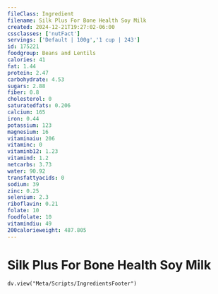 ```yaml
---
fileClass: Ingredient
filename: Silk Plus For Bone Health Soy Milk
created: 2024-12-21T19:27:02-06:00
cssclasses: ['nutFact']
servings: ['Default | 100g','1 cup | 243']
id: 175221
foodgroup: Beans and Lentils
calories: 41
fat: 1.44
protein: 2.47
carbohydrate: 4.53
sugars: 2.88
fiber: 0.8
cholesterol: 0
saturatedfats: 0.206
calcium: 165
iron: 0.44
potassium: 123
magnesium: 16
vitaminaiu: 206
vitaminc: 0
vitaminb12: 1.23
vitamind: 1.2
netcarbs: 3.73
water: 90.92
transfattyacids: 0
sodium: 39
zinc: 0.25
selenium: 2.3
riboflavin: 0.21
folate: 10
foodfolate: 10
vitamindiu: 49
200calorieweight: 487.805
---
```


# Silk Plus For Bone Health Soy Milk

```dataviewjs
dv.view("Meta/Scripts/IngredientsFooter")
```